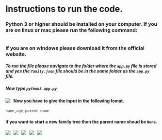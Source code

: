 # Instructions to run the code.
### Python 3 or higher should be installed on your computer. If you are on linux or mac please run the following command:
```sudo apt-get install python3
```
### If you are on windows please download it from the official website.
##### To run the file please navigate to the folder where the   ```app.py``` file is stored and yes the ```family.json``` file should be in the same folder as the ```app.py``` file.
##### Now type ```python3 app.py```
<img src="https://github.com/akhilrawat001/Nested_Json/tree/master/images/image1.png"
     style="float: left; margin-right: 10px;" />
#### Now you have to give the input in the following fomat.
```name,age,parent name```
#### If you want to start a new family tree then the parent name shoud be ```None```.
<img src="https://github.com/akhilrawat001/Nested_Json/tree/master/images/json1.png"
     style="float: left; margin-right: 10px;" />
     
<img src="https://github.com/akhilrawat001/Nested_Json/tree/master/images/image2.png"
     style="float: left; margin-right: 10px;" />

<img src="https://github.com/akhilrawat001/Nested_Json/tree/master/images/json2.png"
     style="float: left; margin-right: 10px;" />

<img src="https://github.com/akhilrawat001/Nested_Json/tree/master/images/image3.png"
     style="float: left; margin-right: 10px;" />

<img src="https://github.com/akhilrawat001/Nested_Json/tree/master/images/json3.png"
     style="float: left; margin-right: 10px;" />
